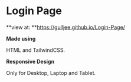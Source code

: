 # Login Page

**view at: **https://gulljee.github.io/Login-Page/

**Made using**

HTML and TailwindCSS.

**Responsive Design**

Only for Desktop, Laptop and Tablet.

